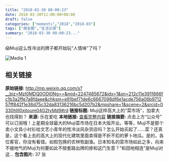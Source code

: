```yaml
---
title: "2018-03-30 08:00:23"
date: 2018-03-30T11:00:00+08:00
draft: false
categories: ["moments","2018","2018-03"]
tags: ["朋友圈","生活记录"]
summary: "2018-03-30 08:00:23..."
---
```


😱Muji这么性冷淡的牌子都开始玩“人情味”了吗？

![Media 1](/Moments/photos/2018-03-30/201803300800230.jpg)

## 相关链接

**原始链接:** http://mp.weixin.qq.com/s?__biz=MzI0MDQ0ODI0Ng==&mid=2247485672&idx=1&sn=212c11e3911666fc1b3a2ffe7a8fdaee&chksm=e91bef71de6c6667098df6e1acde756a06b971257ff842f1e36d75c32da83136216bc5d207b2&mpshare=1&scene=2&srcid=0330hIIl0xjtoum04G2tyMd9#rd
**链接标题:** Muji这样高大上的“菜市场”，加拿大也找得到？
**来源:** 乐在爱吃
**本地链接:** [查看完整内容](/link_content/2018/03/2018-03-30-1/link_content/)
**链接摘要:** 点击上方“公众号” 可以订阅哦！上星期全球最大的Muji菜市场在日本大阪开业。等等，Muji不是那个卖小文具小衬衫给文艺小青年的性冷淡风杂货店吗？怎么开始买起了……菜？还真是，这个看上去的高大上的现代化建筑里面卖得是不折不扣的萝卜地瓜。是的，各位客官，你没有看错。如假包换的农林牧副渔。日本知名的菜市场如此之多，向来不接地气的Muji为何要如此不按套路出牌的掺和这门生意？“和田地相连”是Muji对这...
**包含图片:** 37 张

